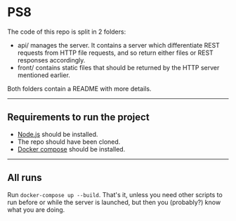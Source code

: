 # PS8

The code of this repo is split in 2 folders:
* api/ manages the server. It contains a server which differentiate REST requests from HTTP file requests, and so
return either files or REST responses accordingly.
* front/ contains static files that should be returned by the HTTP server mentioned earlier.

Both folders contain a README with more details.

---

## Requirements to run the project

* [Node.js](https://nodejs.org/) should be installed.
* The repo should have been cloned.
* [Docker compose](https://docs.docker.com/compose/install/) should be installed.

---


## All runs

Run `docker-compose up --build`. That's it, unless you need other scripts to run before or while the server is launched,
but then you (probably?) know what you are doing.